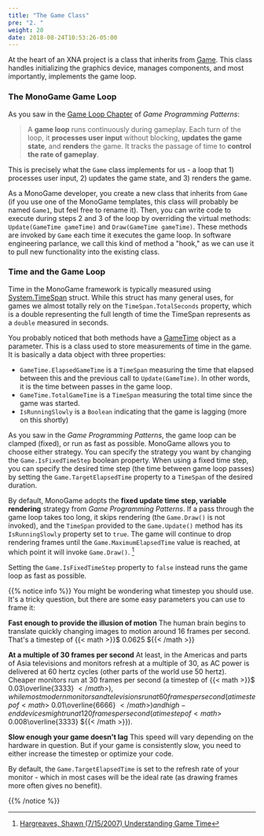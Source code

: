 ```yaml
---
title: "The Game Class"
pre: "2. "
weight: 20                       
date: 2018-08-24T10:53:26-05:00
---
```


At the heart of an XNA project is a class that inherits from [Game](https://docs.monogame.net/api/Microsoft.Xna.Framework.Game.html).  This class handles initializing the graphics device, manages components, and most importantly, implements the game loop.

### The MonoGame Game Loop

As you saw in the [Game Loop Chapter](https://gameprogrammingpatterns.com/game-loop.html) of _Game Programming Patterns_:

> A **game loop** runs continuously during gameplay. Each turn of the loop, it **processes user input** without blocking, **updates the game state**, and **renders** the game. It tracks the passage of time to **control the rate of gameplay**.

This is precisely what the `Game` class implements for us - a loop that 1) processes user input, 2) updates the game state, and 3) renders the game.  

As a MonoGame developer, you create a new class that inherits from `Game` (if you use one of the MonoGame templates, this class will probably be named `Game1`, but feel free to rename it).  Then, you can write code to execute during steps 2 and 3 of the loop by overriding the virtual methods: `Update(GameTime gameTime)` and `Draw(GameTime gameTime)`.  These methods are invoked by `Game` each time it executes the game loop.  In software engineering parlance, we call this kind of method a "hook," as we can use it to pull new functionality into the existing class.

### Time and the Game Loop
Time in the MonoGame framework is typically measured using [System.TimeSpan](https://docs.microsoft.com/en-us/dotnet/api/system.timespan?view=net-5.0) struct.  While this struct has many general uses, for games we almost totally rely on the `TimeSpan.TotalSeconds` property, which is a double representing the full length of time the TimeSpan represents as a `double` measured in seconds.

You probably noticed that both methods have a [GameTime](https://docs.monogame.net/api/Microsoft.Xna.Framework.GameTime.html) object as a parameter.  This is a class used to store measurements of time in the game.  It is basically a data object with three properties: 

* `GameTime.ElapsedGameTime` is a `TimeSpan` measuring the time that elapsed between this and the previous call to `Update(GameTime)`.  In other words, it is the time between passes in the game loop.
* `GameTime.TotalGameTime` is a `TimeSpan` measuring the total time since the game was started.
* `IsRunningSlowly` is a `Boolean` indicating that the game is lagging (more on this shortly)

As you saw in the _Game Programming Patterns_, the game loop can be clamped (fixed), or run as fast as possible.  MonoGame allows you to choose either strategy.  You can specify the strategy you want by changing the `Game.IsFixedTimeStep` boolean property.  When using a fixed time step, you can specify the desired time step (the time between game loop passes) by setting the `Game.TargetElapsedTime` property to a `TimeSpan` of the desired duration.

By default, MonoGame adopts the **fixed update time step, variable rendering** strategy from _Game Programming Patterns_.  If a pass through the game loop takes too long, it skips rendering (the `Game.Draw()` is not invoked), and the `TimeSpan` provided to the `Game.Update()` method has its `IsRunningSlowly` property set to `true`.  The game will continue to drop rendering frames until the `Game.MaximumElapsedTime` value is reached, at which point it will invoke `Game.Draw()`. [^hargreaves2007]

[^hargreaves2007]: [Hargreaves, Shawn (7/15/2007) Understanding Game Time](https://www.shawnhargreaves.com/blog/understanding-gametime.html)

Setting the `Game.IsFixedTimeStep` property to `false` instead runs the game loop as fast as possible.

{{% notice info %}}
You might be wondering what timestep you should use.  It's a tricky question, but there are some easy parameters you can use to frame it:

**Fast enough to provide the illusion of motion**  The human brain begins to translate quickly changing images to motion around 16 frames per second.  That's a timestep of {{< math >}}$ 0.0625 ${{< /math >}}

**At a multiple of 30 frames per second**  At least, in the Americas and parts of Asia televisions and monitors refresh at a multiple of 30, as AC power is delivered at 60 hertz cycles (other parts of the world use 50 hertz).  Cheaper monitors run at 30 frames per second (a timestep of {{< math >}}$ 0.03\overline{3333} ${{< /math >}}), while most modern monitors and televisions run at 60 frames per second (a timestep of {{< math >}}$ 0.01\overline{6666} ${{< /math >}}) and high-end devices might run at 120 frames per second (a timestep of {{< math >}}$ 0.008\overline{3333} ${{< /math >}}).

**Slow enough your game doesn't lag**  This speed will vary depending on the hardware in question.  But if your game is consistently slow, you need to either increase the timestep or optimize your code.

By default, the `Game.TargetElapsedTime` is set to the refresh rate of your monitor - which in most cases will be the ideal rate (as drawing frames more often gives no benefit).

{{% /notice %}}
